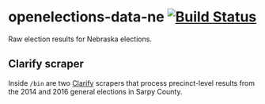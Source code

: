 # openelections-data-ne [![Build Status](https://github.com/openelections/openelections-data-ne/actions/workflows/format_tests.yml/badge.svg?branch=master)](https://github.com/openelections/openelections-data-ne/actions)
Raw election results for Nebraska elections.

## Clarify scraper
Inside `/bin` are two [Clarify](https://github.com/openelections/clarify) scrapers that process precinct-level results from the 2014 and 2016 general elections in Sarpy County.
